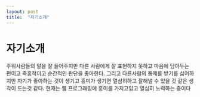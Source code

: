 ```yaml
---
layout: post
title:  "자기소개"
---
```


# 자기소개
주위사람들의 말을 잘 들어주지만 다른 사람에게 잘 표현하지 못하고
마음에 담아두는 편이고 즉흥적이고 순간적인 판단을 좋아한다. 그리고
다른사람의 통제를 받기를 싫어하지만 자기가 좋아하는 것이 생기고 
흥미가 생기면 열심히하고 잘해낼 수 있을 것 같은 생각이 드는것 같다.
현재는 웹 프로그래밍에 흥미를 가지고있고 열심히 노력하는 중이다

